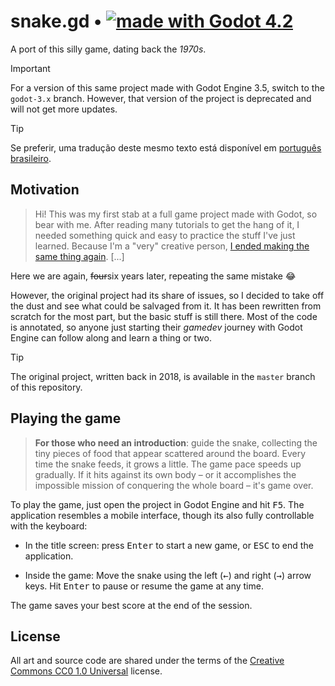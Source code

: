# snake.gd • [![made with Godot 4.2][badge]][godot]

A port of this silly game, dating back the _1970s_.

> [!IMPORTANT]
> For a version of this same project made with Godot Engine 3.5, switch to the
> `godot-3.x` branch. However, that version of the project is deprecated and
> will not get more updates.

> [!TIP]
> Se preferir, uma tradução deste mesmo texto está disponível em [português
> brasileiro](README.pt_BR.md).


## Motivation

> Hi! This was my first stab at a full game project made with Godot, so bear
> with me. After reading many tutorials to get the hang of it, I needed
> something quick and easy to practice the stuff I've just learned. Because
> I'm a "very" creative person, [I ended making the same thing again][phaser].
> [...]

Here we are again, ~~four~~six years later, repeating the same mistake 😂

However, the original project had its share of issues, so I decided to take off
the dust and see what could be salvaged from it. It has been rewritten from
scratch for the most part, but the basic stuff is still there. Most of the code
is annotated, so anyone just starting their _gamedev_ journey with Godot Engine
can follow along and learn a thing or two.

> [!TIP]
> The original project, written back in 2018, is available in the `master`
> branch of this repository.


## Playing the game

> **For those who need an introduction**: guide the snake, collecting the tiny
> pieces of food that appear scattered around the board. Every time the snake
> feeds, it grows a little. The game pace speeds up gradually. If it hits
> against its own body – or it accomplishes the impossible mission of conquering
> the whole board – it's game over.

To play the game, just open the project in Godot Engine and hit <kbd>F5</kbd>.
The application resembles a mobile interface, though its also fully controllable
with the keyboard:

  - In the title screen: press <kbd>Enter</kbd> to start a new game,
    or <kbd>ESC</kbd> to end the application.

  - Inside the game: Move the snake using the left (<kbd>←</kbd>) and right
    (<kbd>→</kbd>) arrow keys. Hit <kbd>Enter</kbd> to pause or resume the game
    at any time.

The game saves your best score at the end of the session.


## License

All art and source code are shared under the terms of the [Creative Commons CC0
1.0 Universal](LICENSE.md) license.

[godot]: https://godotengine.org/
[badge]: https://flat.badgen.net/badge/made%20with/Godot%204.2/478cbf
[phaser]: https://github.com/rblopes/phaser-3-snake-game
